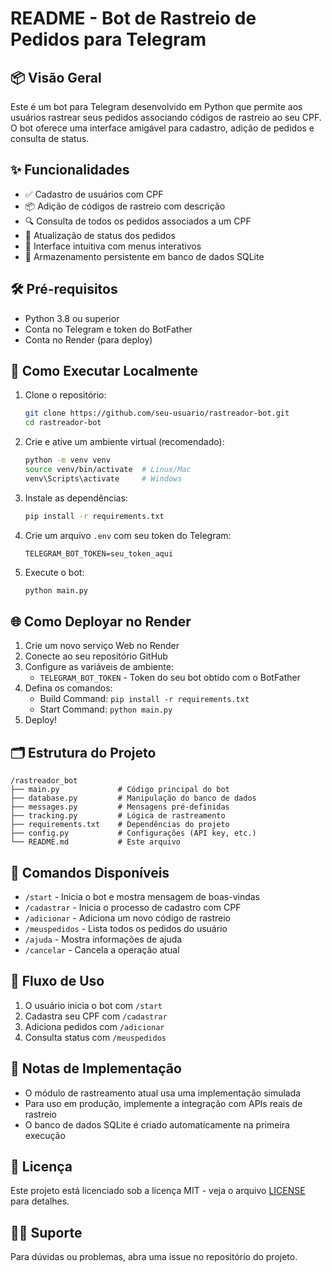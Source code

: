 # README - Bot de Rastreio de Pedidos para Telegram

## 📦 Visão Geral

Este é um bot para Telegram desenvolvido em Python que permite aos usuários rastrear seus pedidos associando códigos de rastreio ao seu CPF. O bot oferece uma interface amigável para cadastro, adição de pedidos e consulta de status.

## ✨ Funcionalidades

- ✅ Cadastro de usuários com CPF
- 📦 Adição de códigos de rastreio com descrição
- 🔍 Consulta de todos os pedidos associados a um CPF
- 🔄 Atualização de status dos pedidos
- 📱 Interface intuitiva com menus interativos
- 💾 Armazenamento persistente em banco de dados SQLite

## 🛠️ Pré-requisitos

- Python 3.8 ou superior
- Conta no Telegram e token do BotFather
- Conta no Render (para deploy)

## 🚀 Como Executar Localmente

1. Clone o repositório:
   ```bash
   git clone https://github.com/seu-usuario/rastreador-bot.git
   cd rastreador-bot
   ```

2. Crie e ative um ambiente virtual (recomendado):
   ```bash
   python -m venv venv
   source venv/bin/activate  # Linux/Mac
   venv\Scripts\activate     # Windows
   ```

3. Instale as dependências:
   ```bash
   pip install -r requirements.txt
   ```

4. Crie um arquivo `.env` com seu token do Telegram:
   ```
   TELEGRAM_BOT_TOKEN=seu_token_aqui
   ```

5. Execute o bot:
   ```bash
   python main.py
   ```

## 🌐 Como Deployar no Render

1. Crie um novo serviço Web no Render
2. Conecte ao seu repositório GitHub
3. Configure as variáveis de ambiente:
   - `TELEGRAM_BOT_TOKEN` - Token do seu bot obtido com o BotFather
4. Defina os comandos:
   - Build Command: `pip install -r requirements.txt`
   - Start Command: `python main.py`
5. Deploy!

## 🗂️ Estrutura do Projeto

```
/rastreador_bot
├── main.py             # Código principal do bot
├── database.py         # Manipulação do banco de dados
├── messages.py         # Mensagens pré-definidas
├── tracking.py         # Lógica de rastreamento
├── requirements.txt    # Dependências do projeto
├── config.py           # Configurações (API key, etc.)
└── README.md           # Este arquivo
```

## 🤖 Comandos Disponíveis

- `/start` - Inicia o bot e mostra mensagem de boas-vindas
- `/cadastrar` - Inicia o processo de cadastro com CPF
- `/adicionar` - Adiciona um novo código de rastreio
- `/meuspedidos` - Lista todos os pedidos do usuário
- `/ajuda` - Mostra informações de ajuda
- `/cancelar` - Cancela a operação atual

## 🔄 Fluxo de Uso

1. O usuário inicia o bot com `/start`
2. Cadastra seu CPF com `/cadastrar`
3. Adiciona pedidos com `/adicionar`
4. Consulta status com `/meuspedidos`

## 📝 Notas de Implementação

- O módulo de rastreamento atual usa uma implementação simulada
- Para uso em produção, implemente a integração com APIs reais de rastreio
- O banco de dados SQLite é criado automaticamente na primeira execução

## 📄 Licença

Este projeto está licenciado sob a licença MIT - veja o arquivo [LICENSE](LICENSE) para detalhes.

## 🙋‍♂️ Suporte

Para dúvidas ou problemas, abra uma issue no repositório do projeto.
